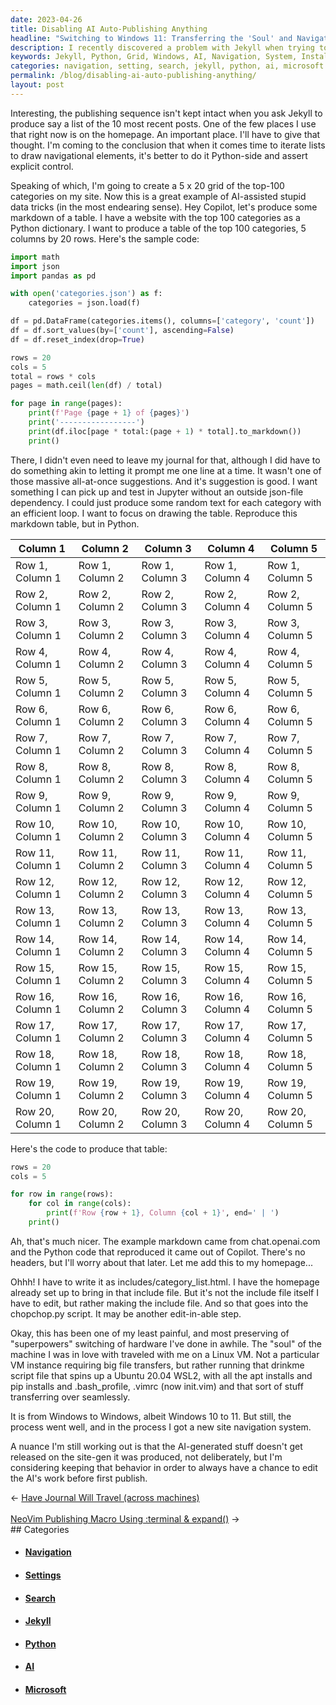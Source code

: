```yaml
---
date: 2023-04-26
title: Disabling AI Auto-Publishing Anything
headline: "Switching to Windows 11: Transferring the 'Soul' and Navigating a New Site with Python"
description: I recently discovered a problem with Jekyll when trying to produce a list of the 10 most recent posts. To solve this, I used Python to control the list iteration and created a 5 x 20 grid of the top-100 categories on my website. After testing it in Jupyter, I successfully produced a table with the top 100 categories. I also recently switched from Windows 10 to Windows 11 and was able to transfer the 'soul' of the machine, including my system setup.
keywords: Jekyll, Python, Grid, Windows, AI, Navigation, System, Installs, Settings, Site, Categories, Tags, Search
categories: navigation, setting, search, jekyll, python, ai, microsoft
permalink: /blog/disabling-ai-auto-publishing-anything/
layout: post
---
```



Interesting, the publishing sequence isn't kept intact when you ask Jekyll to
produce say a list of the 10 most recent posts. One of the few places I use
that right now is on the homepage. An important place. I'll have to give that
thought. I'm coming to the conclusion that when it comes time to iterate lists
to draw navigational elements, it's better to do it Python-side and assert
explicit control.

Speaking of which, I'm going to create a 5 x 20 grid of the top-100 categories
on my site. Now this is a great example of AI-assisted stupid data tricks (in
the most endearing sense). Hey Copilot, let's produce some markdown of a table.
I have a website with the top 100 categories as a Python dictionary. I want to
produce a table of the top 100 categories, 5 columns by 20 rows. Here's the
sample code:

```python
import math
import json
import pandas as pd

with open('categories.json') as f:
    categories = json.load(f)

df = pd.DataFrame(categories.items(), columns=['category', 'count'])
df = df.sort_values(by=['count'], ascending=False)
df = df.reset_index(drop=True)

rows = 20
cols = 5
total = rows * cols
pages = math.ceil(len(df) / total)

for page in range(pages):
    print(f'Page {page + 1} of {pages}')
    print('-----------------')
    print(df.iloc[page * total:(page + 1) * total].to_markdown())
    print()
```

There, I didn't even need to leave my journal for that, although I did have to
do something akin to letting it prompt me one line at a time. It wasn't one of
those massive all-at-once suggestions. And it's suggestion is good. I want
something I can pick up and test in Jupyter without an outside json-file
dependency. I could just produce some random text for each category with an
efficient loop. I want to focus on drawing the table. Reproduce this markdown
table, but in Python.

| Column 1 | Column 2 | Column 3 | Column 4 | Column 5 |
| -------- | -------- | -------- | -------- | -------- |
| Row 1, Column 1 | Row 1, Column 2 | Row 1, Column 3 | Row 1, Column 4 | Row 1, Column 5 |
| Row 2, Column 1 | Row 2, Column 2 | Row 2, Column 3 | Row 2, Column 4 | Row 2, Column 5 |
| Row 3, Column 1 | Row 3, Column 2 | Row 3, Column 3 | Row 3, Column 4 | Row 3, Column 5 |
| Row 4, Column 1 | Row 4, Column 2 | Row 4, Column 3 | Row 4, Column 4 | Row 4, Column 5 |
| Row 5, Column 1 | Row 5, Column 2 | Row 5, Column 3 | Row 5, Column 4 | Row 5, Column 5 |
| Row 6, Column 1 | Row 6, Column 2 | Row 6, Column 3 | Row 6, Column 4 | Row 6, Column 5 |
| Row 7, Column 1 | Row 7, Column 2 | Row 7, Column 3 | Row 7, Column 4 | Row 7, Column 5 |
| Row 8, Column 1 | Row 8, Column 2 | Row 8, Column 3 | Row 8, Column 4 | Row 8, Column 5 |
| Row 9, Column 1 | Row 9, Column 2 | Row 9, Column 3 | Row 9, Column 4 | Row 9, Column 5 |
| Row 10, Column 1 | Row 10, Column 2 | Row 10, Column 3 | Row 10, Column 4 | Row 10, Column 5 |
| Row 11, Column 1 | Row 11, Column 2 | Row 11, Column 3 | Row 11, Column 4 | Row 11, Column 5 |
| Row 12, Column 1 | Row 12, Column 2 | Row 12, Column 3 | Row 12, Column 4 | Row 12, Column 5 |
| Row 13, Column 1 | Row 13, Column 2 | Row 13, Column 3 | Row 13, Column 4 | Row 13, Column 5 |
| Row 14, Column 1 | Row 14, Column 2 | Row 14, Column 3 | Row 14, Column 4 | Row 14, Column 5 |
| Row 15, Column 1 | Row 15, Column 2 | Row 15, Column 3 | Row 15, Column 4 | Row 15, Column 5 |
| Row 16, Column 1 | Row 16, Column 2 | Row 16, Column 3 | Row 16, Column 4 | Row 16, Column 5 |
| Row 17, Column 1 | Row 17, Column 2 | Row 17, Column 3 | Row 17, Column 4 | Row 17, Column 5 |
| Row 18, Column 1 | Row 18, Column 2 | Row 18, Column 3 | Row 18, Column 4 | Row 18, Column 5 |
| Row 19, Column 1 | Row 19, Column 2 | Row 19, Column 3 | Row 19, Column 4 | Row 19, Column 5 |
| Row 20, Column 1 | Row 20, Column 2 | Row 20, Column 3 | Row 20, Column 4 | Row 20, Column 5 |

Here's the code to produce that table:

```python
rows = 20
cols = 5

for row in range(rows):
    for col in range(cols):
        print(f'Row {row + 1}, Column {col + 1}', end=' | ')
    print()
```

Ah, that's much nicer. The example markdown came from chat.openai.com and the
Python code that reproduced it came out of Copilot. There's no headers, but
I'll worry about that later. Let me add this to my homepage...

Ohhh! I have to write it as includes/category_list.html. I have the homepage
already set up to bring in that include file. But it's not the include file
itself I have to edit, but rather making the include file. And so that goes
into the chopchop.py script. It may be another edit-in-able step.

Okay, this has been one of my least painful, and most preserving of
"superpowers" switching of hardware I've done in awhile. The "soul" of the
machine I was in love with traveled with me on a Linux VM. Not a particular VM
instance requiring big file transfers, but rather running that drinkme script
file that spins up a Ubuntu 20.04 WSL2, with all the apt installs and pip
installs and .bash_profile, .vimrc (now init.vim) and that sort of stuff
transferring over seamlessly.

It is from Windows to Windows, albeit Windows 10 to 11. But still, the process
went well, and in the process I got a new site navigation system. 

A nuance I'm still working out is that the AI-generated stuff doesn't get
released on the site-gen it was produced, not deliberately, but I'm considering
keeping that behavior in order to always have a chance to edit the AI's work
before first publish. 


<div class="arrow-links"><div class="post-nav-prev"><span class="arrow">&larr;&nbsp;</span><a href="/blog/have-journal-will-travel-across-machines/">Have Journal Will Travel (across machines)</a></div> &nbsp; <div class="post-nav-next"><a href="/blog/neovim-publishing-macro-using-terminal-expand/">NeoVim Publishing Macro Using :terminal & expand()</a><span class="arrow">&nbsp;&rarr;</span></div></div>
## Categories

<ul>
<li><h4><a href='/navigation/'>Navigation</a></h4></li>
<li><h4><a href='/setting/'>Settings</a></h4></li>
<li><h4><a href='/search/'>Search</a></h4></li>
<li><h4><a href='/jekyll/'>Jekyll</a></h4></li>
<li><h4><a href='/python/'>Python</a></h4></li>
<li><h4><a href='/ai/'>AI</a></h4></li>
<li><h4><a href='/microsoft/'>Microsoft</a></h4></li></ul>